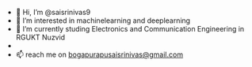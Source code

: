 - 👋 Hi, I’m @saisrinivas9
- 👀 I’m interested in machinelearning and deeplearning
- 🌱 I’m currently studing Electronics and Communication Engineering in RGUKT Nuzvid
- 
- 📫 reach me on bogapurapusaisrinivas@gmail.com

<!---
saisrinivas9/saisrinivas9 is a ✨ special ✨ repository because its `README.md` (this file) appears on your GitHub profile.
You can click the Preview link to take a look at your changes.
--->
